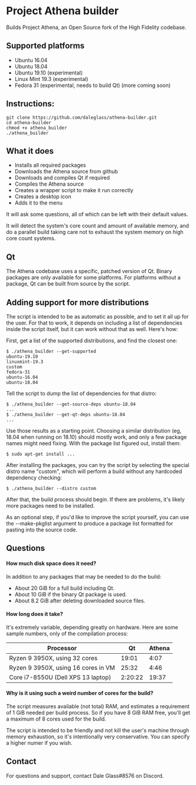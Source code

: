 # Project Athena builder
Builds Project Athena, an Open Source fork of the High Fidelity codebase.

## Supported platforms

* Ubuntu 16.04
* Ubuntu 18.04
* Ubuntu 19.10 (experimental)
* Linux Mint 19.3 (experimental)
* Fedora 31 (experimental, needs to build Qt)
(more coming soon)

## Instructions:

    git clone https://github.com/daleglass/athena-builder.git
    cd athena-builder
	chmod +x athena_builder
    ./athena_builder

## What it does

* Installs all required packages
* Downloads the Athena source from github
* Downloads and compiles Qt if required
* Compiles the Athena source
* Creates a wrapper script to make it run correctly
* Creates a desktop icon
* Adds it to the menu

It will ask some questions, all of which can be left with their default values.

It will detect the system's core count and amount of available memory, and do a parallel build taking care not to exhaust the system memory on high core count systems.

## Qt

The Athena codebase uses a specific, patched version of Qt. Binary packages are only available for some platforms. For platforms without a package, Qt can be built from source by the script.

## Adding support for more distributions

The script is intended to be as automatic as possible, and to set it all up for the user. For that to work, it depends on including a list of dependencies inside the script itself, but it can work without that as well. Here's how:

First, get a list of the supported distributions, and find the closest one:


    $ ./athena_builder --get-supported
    ubuntu-19.10
    linuxmint-19.3
    custom
    fedora-31
    ubuntu-16.04
    ubuntu-18.04

Tell the script to dump the list of dependencies for that distro:

    $ ./athena_builder --get-source-deps ubuntu-18.04
	...
	$ ./athena_builder --get-qt-deps ubuntu-18.04
	...

Use those results as a starting point. Choosing a similar distribution (eg, 18.04 when running on 18.10) should mostly work, and only a few package names might need fixing. With the package list figured out, install them:

    $ sudo apt-get install ...

After installing the packages, you can try the script by selecting the special distro name "custom", which will perform a build without any hardcoded dependency checking:

    $ ./athena_builder --distro custom

After that, the build process should begin. If there are problems, it's likely more packages need to be installed.

As an optional step, if you'd like to improve the script yourself, you can use the --make-pkglist argument to produce a package list formatted for pasting into the source code.

## Questions

####  How much disk space does it need?

In addition to any packages that may be needed to do the build:

* About 20 GiB for a full build including Qt.
* About 10 GiB if the binary Qt package is used.
* About 8.2 GiB after deleting downloaded source files.

#### How long does it take?

It's extremely variable, depending greatly on hardware. Here are some sample numbers, only of the compilation process:

| Processor  | Qt  | Athena   |
| ------------ | ------------ | ------------ |
| Ryzen 9 3950X, using 32 cores  |  19:01  | 4:07   |
| Ryzen 9 3950X, using 16 cores in VM | 25:32 | 4:46  |
| Core i7-8550U (Dell XPS 13 laptop) | 2:20:22 | 19:37 |


#### Why is it using such a weird number of cores for the build?

The script measures available (not total) RAM, and estimates a requirement of 1 GiB needed per build process. So if you have 8 GiB RAM free, you'll get a maximum of 8 cores used for the build.

The script is intended to be friendly and not kill the user's machine through memory exhaustion, so it's intentionally very conservative. You can specify a higher numer if you wish.

## Contact

For questions and support, contact Dale Glass#8576 on Discord.
